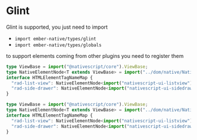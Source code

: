 # Glint

Glint is supported, you just need to import

- `import ember-native/types/glint`
- `import ember-native/types/globals`

to support elements coming from other plugins you need to register them

```ts
type ViewBase = import("@nativescript/core").ViewBase;
type NativeElementNode<T extends ViewBase> = import("../dom/native/NativeElementNode").default<T>;
interface HTMLElementTagNameMap {
  "rad-list-view": NativeElementNode<import("nativescript-ui-listview").RadListView>;
  "rad-side-drawer": NativeElementNode<import("nativescript-ui-sidedrawer").RadSideDrawer>;
}
```


```ts
type ViewBase = import("@nativescript/core").ViewBase;
type NativeElementNode<T extends ViewBase> = import("../dom/native/NativeElementNode").default<T>;
interface HTMLElementTagNameMap {
  "rad-list-view": NativeElementNode<import("nativescript-ui-listview").RadListView>;
  "rad-side-drawer": NativeElementNode<import("nativescript-ui-sidedrawer").RadSideDrawer>;
}
```
